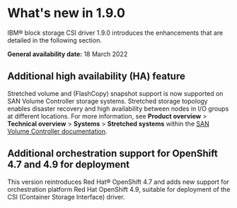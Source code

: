 # What's new in 1.9.0

IBM® block storage CSI driver 1.9.0 introduces the enhancements that are detailed in the following section.

**General availability date:** 18 March 2022

## Additional high availability (HA) feature

Stretched volume and (FlashCopy) snapshot support is now supported on SAN Volume Controller storage systems. Stretched storage topology enables disaster recovery and high availability between nodes in I/O groups at different locations. For more information, see **Product overview** > **Technical overview** > **Systems** > **Stretched systems** within the [SAN Volume Controller documentation](https://www.ibm.com/docs/en/sanvolumecontroller).

## Additional orchestration support for OpenShift 4.7 and 4.9 for deployment

This version reintroduces Red Hat® OpenShift 4.7 and adds new support for orchestration platform Red Hat OpenShift 4.9, suitable for deployment of the CSI (Container Storage Interface) driver.